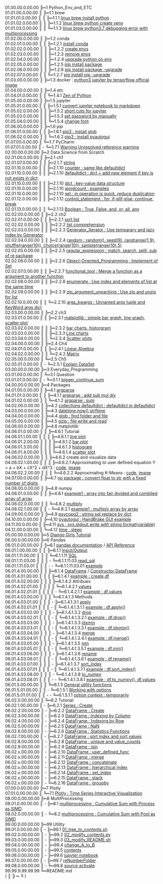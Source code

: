 01.00.00.0.00.00 ╠═1 Python_Env_and_ETC  
01.01.00.0.00.00 ║ ╠═1.1 brew  
01.01.01.0.00.00 ║ ║ ╠═1.1.1 [linux brew install python](01_Python_Env_and_ETC/01_brew/01_linux_brew_install_python.md)  
01.01.02.0.00.00 ║ ║ ╠═1.1.2 [linux brew python create venv](01_Python_Env_and_ETC/01_brew/02_linux_brew_python_create_env.md)  
01.01.03.0.00.00 ║ ║ ╚═1.1.3 [linux brew python3.7 debugging error with multiprocessing](01_Python_Env_and_ETC/01_brew/03_brew_python3.7_multiprocessing_error.md)  
01.02.00.0.00.00 ║ ╠═1.2 conda  
01.02.01.0.00.00 ║ ║ ╠═1.2.1 [install conda](01_Python_Env_and_ETC/02_conda/01_Install_anaconda.md)  
01.02.02.0.00.00 ║ ║ ╠═1.2.2 [create envs](01_Python_Env_and_ETC/02_conda/02_conda_create_envs.md)  
01.02.03.0.00.00 ║ ║ ╠═1.2.3 [remove envs](01_Python_Env_and_ETC/02_conda/03_conda_remove_envs.md)  
01.02.04.0.00.00 ║ ║ ╠═1.2.4 [upgrade python on env](01_Python_Env_and_ETC/02_conda/04_coda_env_upgrade_python.md)  
01.02.05.0.00.00 ║ ║ ╠═1.2.5 [pip install package](01_Python_Env_and_ETC/02_conda/05_pip_install_package.md)  
01.02.06.0.00.00 ║ ║ ╠═1.2.6 [pip install package -upgrade](01_Python_Env_and_ETC/02_conda/06_pip_install_package_upgrade.md)  
01.02.07.0.00.00 ║ ║ ╚═1.2.7 [pip install pip -upgrade](01_Python_Env_and_ETC/02_conda/07_pip_upgrade.md)  
01.03.00.0.00.00 ║ ╠═1.3 docker : [python3 jupyter by tensorflow official image](01_Python_Env_and_ETC/03_docker/tensorflow_image.md)  
01.04.00.0.00.00 ║ ╠═1.4 etc  
01.04.01.0.00.00 ║ ║ ╚═1.4.1 [Zen of Python](01_Python_Env_and_ETC/04_etc/02_Zen_of_Python_English_Korean.md)  
01.05.00.0.00.00 ║ ╠═1.5 jupyter  
01.05.01.0.00.00 ║ ║ ╠═1.5.1 [convert jupyter notebook to markdown](01_Python_Env_and_ETC/05_jupyter/01_convert_jupyter_notebook_to_markdown.md)  
01.05.02.0.00.00 ║ ║ ╠═1.5.2 [short cuts for jupyter](01_Python_Env_and_ETC/05_jupyter/02_Jupyter_notebook_shortcuts.md)  
01.05.03.0.00.00 ║ ║ ╠═1.5.3 [set password by manually](01_Python_Env_and_ETC/05_jupyter/03_jupyter_notebook_passwd.md)  
01.05.04.0.00.00 ║ ║ ╚═1.5.4 [change font](01_Python_Env_and_ETC/05_jupyter/04_change_font.md)  
01.06.00.0.00.00 ║ ╠═1.6 pip  
01.06.01.0.00.00 ║ ║ ╠═1.6.1 [pip3 : install glob](01_Python_Env_and_ETC/06_pip/01_pip3_install_glob3.md)  
01.06.02.0.00.00 ║ ║ ╚═1.6.2 [pip3 : install pyautogui](01_Python_Env_and_ETC/06_pip/02_pip3_install_pyautogui_python3_xlib.md)  
01.07.00.0.00.00 ║ ╚═1.7 PyCharm  
01.07.01.0.00.00 ║ - ╚═1.7.1 [Warning Unresolved reference warning](01_Python_Env_and_ETC/07_PyCharm/01_unresolved_reference_warning.md)  
02.00.00.0.00.00 ╠═2 Data Science from Scratch  
02.01.00.0.00.00 ║ ╠═2.1 ch1  
02.01.07.0.00.00 ║ ║ ╠═2.1.7 [string](02_Data_Science_from_Scratch/02_Ch/02.01.07_string.md)  
02.01.10.0.00.00 ║ ║ ╠═2.1.10 [counter : same like defaultdict](02_Data_Science_from_Scratch/02_Ch/02.01.10_Counter.md)  
02.01.10.0.00.00 ║ ║ ╠═2.1.10 [defaultdict : dict + add new element if key is not exists in dict](02_Data_Science_from_Scratch/02_Ch/02.01.10_defaultdict.md)  
02.01.10.0.00.00 ║ ║ ╠═2.1.10 [dict : key-value data structure](02_Data_Science_from_Scratch/02_Ch/02.01.10_dict.md)  
02.01.10.0.00.00 ║ ║ ╠═2.1.10 [wordcount : examples](02_Data_Science_from_Scratch/02_Ch/02.01.10_wordcount_examples.md)  
02.01.10.0.00.00 ║ ║ ╠═2.1.10 [set : in operation is quick, reduce duplication](02_Data_Science_from_Scratch/02_Ch/02.01.11_set.md)  
02.01.12.0.00.00 ║ ║ ╠═2.1.12 [control_statement : for, if-elif-else, continue, break](02_Data_Science_from_Scratch/02_Ch/02.01.12_control_statement.md)  
02.01.13.0.00.00 ║ ║ ╚═2.1.13 [Boolean : True, False, and, or, all, any](02_Data_Science_from_Scratch/02_Ch/02.01.13_Boolean.md)  
02.02.00.0.00.00 ║ ╠═2.2 ch2  
02.02.01.0.00.00 ║ ║ ╠═2.2.1 [sort list](02_Data_Science_from_Scratch/02_Ch/02.02.01_sort.md)  
02.02.02.0.00.00 ║ ║ ╠═2.2.2 [list comprehension](02_Data_Science_from_Scratch/02_Ch/02.02.02_list_comprehension.md)  
02.02.03.0.00.00 ║ ║ ╠═2.2.3 [Generator_Iterator : Use temparary and lazy index by Generator](02_Data_Science_from_Scratch/02_Ch/02.02.03_Generator_Iterator.md)  
02.02.04.0.00.00 ║ ║ ╠═2.2.4 [random : random(), seed(9), randrange(1,9), shuffle(range(10)), choice(range(10)), sample(range(10),5)](02_Data_Science_from_Scratch/02_Ch/02.02.04_random_numbers.md)  
02.02.05.0.00.00 ║ ║ ╠═2.2.5 [ragular_expression : match, search, split, sub of re package](02_Data_Science_from_Scratch/02_Ch/02.02.05_regular_expression.md)  
02.02.06.0.00.00 ║ ║ ╠═2.2.6 [Object-Oriented_Programming : Implement of Set](02_Data_Science_from_Scratch/02_Ch/02.02.06_object-oriented_programming.md)  
02.02.07.0.00.00 ║ ║ ╠═2.2.7 [functional_tool : Merge a function as a argument to another function](02_Data_Science_from_Scratch/02_Ch/02.02.07_functional_tool.md)  
02.02.08.0.00.00 ║ ║ ╠═2.2.8 [enumerate : Use index and elements of list at the same time](02_Data_Science_from_Scratch/02_Ch/02.02.08_enumerate.md)  
02.02.09.0.00.00 ║ ║ ╠═2.2.9 [zip_argument_unpacking : Use zip and unzip for list](02_Data_Science_from_Scratch/02_Ch/02.02.09_zip_argument_unpacking.ipynb)  
02.02.10.0.00.00 ║ ║ ╚═2.2.10 [args_kwargs : Unnamed args tuple and KeyWord args dict](02_Data_Science_from_Scratch/02_Ch/02.02.10_args_kwargs.ipynb)  
02.03.00.0.00.00 ║ ╠═2.2 ch3  
02.03.01.0.00.00 ║ ║ ╠═2.3.1 [matplotlib : simple bar graph, line graph, scatter plot](02_Data_Science_from_Scratch/03_Ch/03.01_matplotlib.ipynb)  
02.03.02.0.00.00 ║ ║ ╠═2.3.2 [bar charts, historgram](02_Data_Science_from_Scratch/03_Ch/03.02_bar_charts.ipynb)  
02.03.03.0.00.00 ║ ║ ╠═2.3.3 [Line charts](02_Data_Science_from_Scratch/03_Ch/03.03_line_charts.ipynb)  
02.03.04.0.00.00 ║ ║ ╚═2.3.4 [Scatter plots](02_Data_Science_from_Scratch/03_Ch/03.04_scatter_plots.ipynb)  
02.04.00.0.00.00 ║ ╠═2.4 Ch4  
02.04.01.0.00.00 ║ ║ ╠═2.4.1 [Linear Algebra](02_Data_Science_from_Scratch/04_Ch/04.01_Linear_Algebra.ipynb)  
02.04.02.0.00.00 ║ ║ ╚═2.4.2 [Matrix](02_Data_Science_from_Scratch/04_Ch/04.02_Matrix.ipynb)  
02.05.00.0.00.00 ║ ╚═2.5 Ch5  
02.05.01.0.00.00 ║ - ╚═2.5.1 [Explain DataSet](02_Data_Science_from_Scratch/05_Ch/05.01_Explain_DataSet.ipynb)  
03.00.00.0.00.00 ╠═3 Everyday_Programming  
03.01.00.0.00.00 ║ ╚═3.1 Question  
03.01.01.0.00.00 ║ - ╚═3.1.1 [bigger_continue_sum](03_Everyday_Programming/01_Q/bigger_continue_sum.py)  
04.00.00.0.00.00 ╠═4 Packages  
04.01.00.0.00.00 ║ ╠═4.1 [argparse](https://docs.python.org/ko/3/howto/argparse.html)  
04.01.01.0.00.00 ║ ║ ╠═4.1.1 [argparse : add sub mul div](04_packages/01_argparse/calculation.py)  
04.01.02.0.00.00 ║ ║ ╚═4.1.2 [argparse : sum](04_packages/01_argparse/sum.py)  
04.02.00.0.00.00 ║ ╠═4.2 [collections defaultdict : defaultdict in defaultdict](04_packages/02_collections/01_defaultdict/01_dictionary_in_dictionary.py)  
04.03.00.0.00.00 ║ ╠═4.3 [datetime now() strftime](04_packages/03_datetime/01_datetime_now_strftime.py)  
04.04.00.0.00.00 ║ ╠═4.4 [glob : find folder and file](04_packages/04_glob/01_find_folder_and_file_by_glob.ipynb)  
04.05.00.0.00.00 ║ ╠═4.5 [gzip : file write and read](04_packages/05_gzip/01_gzip_write_read.py)  
04.06.00.0.00.00 ║ ╠═4.6 matplotlib  
04.06.01.0.00.00 ║ ║ ╠═4.6.1 Tutorial  
04.06.01.1.00.00 ║ ║ ║ ╠═4.6.1.1 [line plot](04_packages/06_matplotlib/01_Tutorial/01_line_plot.ipynb)  
04.06.01.2.00.00 ║ ║ ║ ╠═4.6.1.2 [bar plot](04_packages/06_matplotlib/01_Tutorial/02_bar_plot.ipynb)  
04.06.01.3.00.00 ║ ║ ║ ╠═4.6.1.3 [histogram](04_packages/06_matplotlib/01_Tutorial/03_histogram.ipynb)  
04.06.01.4.00.00 ║ ║ ║ ╚═4.6.1.4 [scatter plot](04_packages/06_matplotlib/01_Tutorial/04_scatter_plot.ipynb)  
04.06.02.0.00.00 ║ ║ ╠═4.6.2 create and visualize data  
04.06.02.1.00.00 ║ ║ ║ ╠═4.6.2.1 Approximating to user defined equation Y = a + bX + cX^2 + dX^3 : [code](04_packages/06_matplotlib/02_create_and_visualize_data/01_approximating_to_user_defined_equation.py), [image](04_packages/06_matplotlib/02_create_and_visualize_data/02_user_defined_equation_scatter_plot.png)  
04.06.02.2.00.00 ║ ║ ║ ╚═4.6.2.2 Approximating K-Means : [code](04_packages/06_matplotlib/02_create_and_visualize_data/01_approximating_to_kmeans.py), [image](04_packages/06_matplotlib/02_create_and_visualize_data/02_kmean_scatter_plot.png)  
04.07.00.0.00.00 ║ ╠═4.7 [no package : convert float to str with a fixed number of digits](04_packages/07_no_package/01_float_to_str_with_a_fixed_number_of_digits.ipynb)  
04.08.00.0.00.00 ║ ╠═4.8 numpy  
04.08.01.0.00.00 ║ ║ ╠═4.8.1 [example1 : array into fair divided and combiled array of array](04_packages/08_numpy/00_example/01_array_into_fair_divided_list_of_arrays.md)  
04.08.02.0.00.00 ║ ║ ╚═4.8.2 [multiply](https://docs.scipy.org/doc/numpy/reference/generated/numpy.multiply.html)  
04.08.02.1.00.00 ║ ║ - ╚═4.8.2.1 [example1 : multiply array by array](04_packages/08_numpy/01_multiply/01_multiply_array_by_array.md)  
04.09.00.0.00.00 ║ ╠═4.9 [psycopg2 : string sql replace by dict](04_packages/09_psycopg2/01_replace_string_with_dictionary.py)  
04.10.00.0.00.00 ║ ╠═4.10 [pyautogui : HandBrake GUI example](04_packages/10_pyautogui/01_HandBrake_GUI_example.py)  
04.11.00.0.00.00 ║ ╠═4.11 [sys : sys.stdout.write with string.format(variable)](04_packages/11_sys/01_sys_stdout_write_with_string_format.py)  
04.12.00.0.00.00 ║ ╚═4.12 [time : sleep](04_packages/12_time/01_sleep.md)  
05.00.00.0.00.00 ╠═5 [Django Girls Tutorial](05_Django/01_Django_Girls_Tutorial/memo.md)  
06.00.0.00.00.00 ╠═6 Pandas  
06.01.0.00.00.00 ║ ╠═6.1 [pandas documentation](https://pandas.pydata.org/pandas-docs/stable/index.html) / [API Reference](https://pandas.pydata.org/pandas-docs/stable/reference/index.html)  
06.01.1.00.00.00 ║ ║ ╠═6.1.1 [Input/Output](https://pandas.pydata.org/pandas-docs/stable/reference/io.html#)  
06.01.1.11.00.00 ║ ║ ║ ╚═6.1.1.11 [SQL](https://pandas.pydata.org/pandas-docs/stable/reference/io.html#sql)  
06.01.1.11.03.00 ║ ║ ║ - ╚═6.1.1.11.03 [read_sql](https://pandas.pydata.org/pandas-docs/stable/reference/api/pandas.read_sql.html#pandas.read_sql)  
06.01.1.11.03.01 ║ ║ ║ - - ╚═6.1.1.11.03.01 [example](06_Pandas/01_documentation_API_Reference/01_Input_Output/11_SQL/03_read_sql.md)  
06.01.4.00.00.00 ║ ║ ╠═6.1.4 [DataFrame](https://pandas.pydata.org/pandas-docs/stable/reference/frame.html) / [Constructor DataFrame](https://pandas.pydata.org/pandas-docs/stable/reference/api/pandas.DataFrame.html#pandas.DataFrame)  
06.01.4.01.00.00 ║ ║ ║ ╠═6.1.4.1 [example : create df](06_Pandas/01_documentation_API_Reference/04_DataFrame/01_Constructor_DataFrame/01_DataFrame.md)  
06.01.4.02.00.00 ║ ║ ║ ╠═6.1.4.2 Attribues  
06.01.4.02.01.00 ║ ║ ║ ║ ╚═6.1.4.2.1 [values](https://pandas.pydata.org/pandas-docs/stable/reference/api/pandas.DataFrame.values.html#pandas.DataFrame.values)  
06.01.4.02.01.01 ║ ║ ║ ║ - ╚═6.1.4.2.1.1 [example : df.values](06_Pandas/01_documentation_API_Reference/04_DataFrame/01_Constructor_DataFrame/02_Attributes/01_values/01_df_values.md)  
06.01.4.03.00.00 ║ ║ ║ ╚═6.1.4.1.3 Methods  
06.01.4.03.01.00 ║ ║ ║ - ╠═6.1.4.1.3.1 [apply](https://pandas.pydata.org/pandas-docs/stable/reference/api/pandas.DataFrame.apply.html#pandas.DataFrame.apply)  
06.01.4.03.01.01 ║ ║ ║ - ║ ╚═6.1.4.1.3.1.1 [example : df.apply()](06_Pandas/01_documentation_API_Reference/04_DataFrame/01_Constructor_DataFrame/03_Methods/001_apply/01_df.apply.ipynb)  
06.01.4.03.02.00 ║ ║ ║ - ╠═6.1.4.1.3.2 [drop](https://pandas.pydata.org/pandas-docs/stable/reference/api/pandas.DataFrame.drop.html#pandas.DataFrame.drop)  
06.01.4.03.02.01 ║ ║ ║ - ║ ╚═6.1.4.1.3.2.1 [example : df.drop()](06_Pandas/01_documentation_API_Reference/04_DataFrame/01_Constructor_DataFrame/03_Methods/045_drop/01_df_drop_columns.ipynb)  
06.01.4.03.03.00 ║ ║ ║ - ╠═6.1.4.1.3.3 [idxmin](https://pandas.pydata.org/pandas-docs/stable/reference/api/pandas.DataFrame.idxmin.html#pandas.DataFrame.idxmin)  
06.01.4.03.03.01 ║ ║ ║ - ║ ╚═6.1.4.1.3.3.1 [example : df.idxmin()](06_Pandas/01_documentation_API_Reference/04_DataFrame/01_Constructor_DataFrame/03_Methods/076_idxmin/01_df.idxmin.ipynb)  
06.01.4.03.04.00 ║ ║ ║ - ╠═6.1.4.1.3.4 [merge](https://pandas.pydata.org/pandas-docs/stable/reference/api/pandas.DataFrame.merge.html#pandas.DataFrame.merge)  
06.01.4.03.04.01 ║ ║ ║ - ║ ╚═6.1.4.1.3.4.1 [example : df.merge()](06_Pandas/01_documentation_API_Reference/04_DataFrame/01_Constructor_DataFrame/03_Methods/104_merge/01_df.merge.ipynb)  
06.01.4.03.05.00 ║ ║ ║ - ╠═6.1.4.1.3.5 [min](https://pandas.pydata.org/pandas-docs/stable/reference/api/pandas.DataFrame.min.html#pandas.DataFrame.min)  
06.01.4.03.05.01 ║ ║ ║ - ║ ╚═6.1.4.1.3.5.1 [example : df.min()](06_Pandas/01_documentation_API_Reference/04_DataFrame/01_Constructor_DataFrame/03_Methods/105_min/01_df.min.ipynb)  
06.01.4.03.06.00 ║ ║ ║ - ╠═6.1.4.1.3.6 [rename](https://pandas.pydata.org/pandas-docs/stable/reference/api/pandas.DataFrame.rename.html#pandas.DataFrame.rename)  
06.01.4.03.06.01 ║ ║ ║ - ║ ╚═6.1.4.1.3.6.1 [example : df.rename()](06_Pandas/01_documentation_API_Reference/04_DataFrame/01_Constructor_DataFrame/03_Methods/133_rename/01_df_rename_columns.ipynb)  
06.01.4.03.07.00 ║ ║ ║ - ╠═6.1.4.1.3.7 [sort_index](https://pandas.pydata.org/pandas-docs/stable/reference/api/pandas.DataFrame.sort_index.html#pandas.DataFrame.sort_index)  
06.01.4.03.07.01 ║ ║ ║ - ║ ╚═6.1.4.1.3.7.1 [example : df.sort_index()](06_Pandas/01_documentation_API_Reference/04_DataFrame/01_Constructor_DataFrame/03_Methods/158_sort_idx/01_df.sort_index.ipynb)  
06.01.4.03.08.00 ║ ║ ║ - ╚═6.1.4.1.3.8 [to_numpy](https://pandas.pydata.org/pandas-docs/stable/reference/api/pandas.DataFrame.to_numpy.html#pandas.DataFrame.to_numpy)  
06.01.4.03.08.01 ║ ║ ║ - - ╚═6.1.4.1.3.8.1 [example : df.to_numpy(), df.values](06_Pandas/01_documentation_API_Reference/04_DataFrame/01_Constructor_DataFrame/03_Methods/181_to_numpy/01_df.to_numpy.md)  
06.01.5.00.00.00 ║ ║ ╚═6.1.5 [General utility functions](https://pandas.pydata.org/pandas-docs/stable/reference/general_utility_functions.html)  
06.01.5.01.00.00 ║ ║ - ╚═6.1.5.1 [Working with options](https://pandas.pydata.org/pandas-docs/stable/reference/general_utility_functions.html#working-with-options)  
06.01.5.01.01.00 ║ ║ - - ╚═6.1.5.1.1 [option context : temporarily](06_Pandas/01_documentation_API_Reference/15_General_utility_functions/01_Working_with_options/05_option_context.md)  
06.02.0.00.00.00 ║ ╚═6.2 Tutorial  
06.02.1.00.00.00 ║ - ╠═6.2.1 [Series : Create](06_Pandas/02_Tutorial/01_Series_Create.ipynb)  
06.02.2.00.00.00 ║ - ╠═6.2.2 [DataFrame : Create](06_Pandas/02_Tutorial/02_DataFrame_Create.ipynb)  
06.02.3.00.00.00 ║ - ╠═6.2.3 [DataFrame : Indexing by Column](06_Pandas/02_Tutorial/03_DataFrame_Indexing_by_column.ipynb)  
06.02.4.00.00.00 ║ - ╠═6.2.4 [DataFrame : Indexing by Row](06_Pandas/02_Tutorial/04_DataFrame_Indexing_by_row.ipynb)  
06.02.5.00.00.00 ║ - ╠═6.2.5 [DataFrame : NaN](06_Pandas/02_Tutorial/05_DataFrame_NaN.ipynb)  
06.02.6.00.00.00 ║ - ╠═6.2.6 [DataFrame : Statistics Functions](06_Pandas/02_Tutorial/06_DataFrame_statistics_function.ipynb)  
06.02.7.00.00.00 ║ - ╠═6.2.7 [DataFrame : sort index and sort values](06_Pandas/02_Tutorial/07_DataFrame_sort_index_and_sort_values.ipynb)  
06.02.8.00.00.00 ║ - ╠═6.2.8 [DataFrame : unique and value_counts](06_Pandas/02_Tutorial/08_unique_value_counts.ipynb)  
06.02.9.00.00.00 ║ - ╠═6.2.9 [DataFrame : isin](06_Pandas/02_Tutorial/09_isin.ipynb)  
06.02.x.00.00.00 ║ - ╠═6.2.10 [DataFrame : user_defined_func](06_Pandas/02_Tutorial/10_user_defined_func.ipynb)  
06.02.x.00.00.00 ║ - ╠═6.2.11 [DataFrame : merge](06_Pandas/02_Tutorial/11_df_merge.ipynb)  
06.02.x.00.00.00 ║ - ╠═6.2.12 [DataFrame : concatenate](06_Pandas/02_Tutorial/12_df_concatenate.ipynb)  
06.02.x.00.00.00 ║ - ╠═6.2.13 [DataFrame : hierarchical index](06_Pandas/02_Tutorial/13_df_hierarchical_index.ipynb)  
06.02.x.00.00.00 ║ - ╠═6.2.14 [DataFrame : set_index](06_Pandas/02_Tutorial/14_df_set_index.ipynb)  
06.02.x.00.00.00 ║ - ╠═6.2.15 [DataFrame : stack](06_Pandas/02_Tutorial/15_df_stack.ipynb)  
06.02.x.00.00.00 ║ - ╚═6.2.16 [DataFrame : groupby](06_Pandas/02_Tutorial/17_series_df_groupby.ipynb)  
07.00.0.00.00.00 ╠═7 Plotly  
07.01.0.00.00.00 ║ ╚═7.1 [Plotly : Time Series Interactive Visualization](08_Plotly/01_plotly-time-series.ipynb)  
08.00.0.00.00.00 ╠═8 MultiProcessing  
08.01.0.00.00.00 ║ - ╠═8.1 [multiprocessing : Cumulative Sum with Process as SIMD](09_MultiProcessing/01_cumsum_SIMD_multiprocessing_Process.ipynb)  
08.02.0.00.00.00 ║ - ╚═8.2 [multiprocessing : Cumulative Sum with Pool as SIMD](09_MultiProcessing/02_cumsum_SIMD_multiprocessing_Pool.ipynb)  
99.00.0.00.00.00 ╠═99 Utility  
99.01.0.00.00.00 ║ - ╠═99.1 [01_tree_to_contents.sh](99_Utility/01_tree_to_contents.sh)  
99.02.0.00.00.00 ║ - ╠═99.2 [02_modify_contents.py](99_Utility/02_modify_contents.py)  
99.03.0.00.00.00 ║ - ╠═99.3 [03_modify_README.sh](99_Utility/03_modify_number_of_file_on_README.sh)  
99.04.0.00.00.00 ║ - ╠═99.4 [change_A_to_B](99_Utility/change_A_to_B.txt)  
99.05.0.00.00.00 ║ - ╠═99.5 [contents](99_Utility/contents.txt)  
99.06.0.00.00.00 ║ - ╠═99.6 [jupyter notebook](99_Utility/jn_jupyter_notebook.sh)  
99.07.0.00.00.00 ║ - ╠═99.7 [reNumberFolder](99_Utility/reNumberFolder.sh)  
99.08.0.00.00.00 ║ - ╚═99.8 [source activate](99_Utility/sa_source_activate.sh)  
99.99.9.99.99.99 ╚═README.md  
( ║ ╠ ═ ╚ )  
